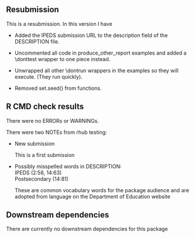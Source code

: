 ## Resubmission

This is a resubmission. In this version I have

* Added the IPEDS submission URL to the description field of the DESCRIPTION file.  

* Uncommented all code in produce_other_report examples and added a \donttest wrapper to one piece instead.  

* Unwrapped all other \dontrun wrappers in the examples so they will execute. (They run quickly). 

* Removed set.seed() from functions.  
  

## R CMD check results

There were no ERRORs or WARNINGs. 

There were two NOTEs from rhub testing:

* New submission

  This is a first submission
  
* Possibly misspelled words in DESCRIPTION:  
    IPEDS (2:58, 14:63)  
    Postsecondary (14:81)  
    
  These are common vocabulary words for the package audience and are adopted from language on the Department of Education website

  
## Downstream dependencies
There are currently no downstream dependencies for this package
